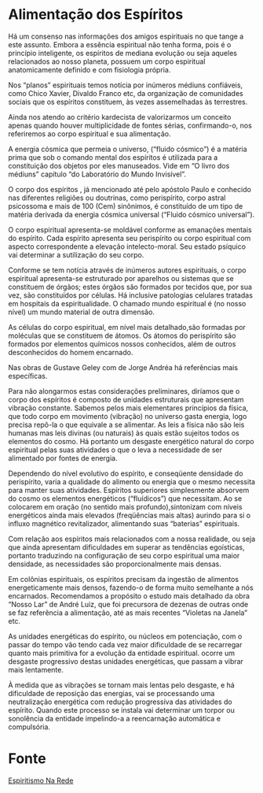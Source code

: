 # Alimentação dos Espíritos

Há um consenso nas informações dos amigos espirituais no que tange a este
assunto. Embora a essência espiritual não tenha forma, pois é o princípio
inteligente, os espíritos de mediana evolução ou seja aqueles relacionados ao
nosso planeta, possuem um corpo espiritual anatomicamente definido e com
fisiologia própria.

Nos “planos” espirituais temos notícia por inúmeros médiuns confiáveis, como
Chico Xavier, Divaldo Franco etc, da organização de comunidades sociais que os
espíritos constituem, às vezes assemelhadas às terrestres.

Ainda nos atendo ao critério kardecista de valorizarmos um conceito apenas
quando houver multiplicidade de fontes sérias, confirmando-o, nos referiremos ao
corpo espiritual e sua alimentação.

A energia cósmica que permeia o universo, (“fluido cósmico”) é a matéria
prima que sob o comando mental dos espíritos é utilizada para a constituição dos
objetos por eles manuseados. Vide em “O livro dos médiuns” capítulo “do
Laboratório do Mundo Invisível”.

O corpo dos espíritos , já mencionado até pelo apóstolo Paulo e conhecido nas
diferentes religiões ou doutrinas, como perispírito, corpo astral psicossoma e
mais de 100 (Cem) sinônimos, é constituído de um tipo de matéria derivada da
energia cósmica universal (“Fluido cósmico universal”).

O corpo espiritual apresenta-se moldável conforme as emanações mentais do
espírito. Cada espírito apresenta seu perispírito ou corpo espiritual com
aspecto correspondente a elevação intelecto-moral. Seu estado psíquico vai
determinar a sutilização do seu corpo.

Conforme se tem notícia através de inúmeros autores espirituais, o corpo
espiritual apresenta-se estruturado por aparelhos ou sistemas que se constituem
de órgãos; estes órgãos são formados por tecidos que, por sua vez, são
constituídos por células. Há inclusive patologias celulares tratadas em
hospitais da espiritualidade. O chamado mundo espiritual é (no nosso nível) um
mundo material de outra dimensão.

As células do corpo espiritual, em nível mais detalhado,são formadas por
moléculas que se constituem de átomos. Os átomos do perispírito são formados por
elementos químicos nossos conhecidos, além de outros desconhecidos do homem
encarnado.

Nas obras de Gustave Geley com de Jorge Andréa há referências mais
específicas.

Para não alongarmos estas considerações preliminares, diríamos que o corpo
dos espíritos é composto de unidades estruturais que apresentam vibração
constante. Sabemos pelos mais elementares princípios da física, que todo corpo
em movimento (vibração) no universo gasta energia, logo precisa repô-la o que
equivale a se alimentar. As leis a física não são leis humanas mas leis divinas
(ou naturais) às quais estão sujeitos todos os elementos do cosmo. Há portanto
um desgaste energético natural do corpo espiritual pelas suas atividades o que o
leva a necessidade de ser alimentado por fontes de energia.

Dependendo do nível evolutivo do espírito, e conseqüente densidade do
perispírito, varia a qualidade do alimento ou energia que o mesmo necessita para
manter suas atividades. Espíritos superiores simplesmente absorvem do cosmo os
elementos energéticos (“fluídicos”) que necessitam. Ao se colocarem em oração
(no sentido mais profundo),sintonizam com níveis energéticos ainda mais elevados
(freqüências mais altas) aurindo para si o influxo magnético revitalizador,
alimentando suas “baterias” espirituais.

Com relação aos espíritos mais relacionados com a nossa realidade, ou seja
que ainda apresentam dificuldades em superar as tendências egoísticas, portanto
traduzindo na configuração de seu corpo espiritual uma maior densidade, as
necessidades são proporcionalmente mais densas.

Em colônias espirituais, os espíritos precisam da ingestão de alimentos
energeticamente mais densos, fazendo-o de forma muito semelhante a nós
encarnados. Recomendamos a propósito o estudo mais detalhado da obra “Nosso Lar”
de André Luiz, que foi precursora de dezenas de outras onde se faz referência a
alimentação, até as mais recentes “Violetas na Janela” etc.

As unidades energéticas do espírito, ou núcleos em potenciação, com o passar
do tempo vão tendo cada vez maior dificuldade de se recarregar quanto mais
primitiva for a evolução da entidade espiritual. ocorre um desgaste progressivo
destas unidades energéticas, que passam a vibrar mais lentamente.

À medida que as vibrações se tornam mais lentas pelo desgaste, e há
dificuldade de reposição das energias, vai se processando uma neutralização
energética com redução progressiva das atividades do espírito. Quando este
processo se instala vai determinar um torpor ou sonolência da entidade
impelindo-a a reencarnação automática e compulsória.


# Fonte
[Espiritismo Na Rede](https://marcoaureliorocha5.blogspot.com/2019/01/alimentacao-dos-espiritos.html)


